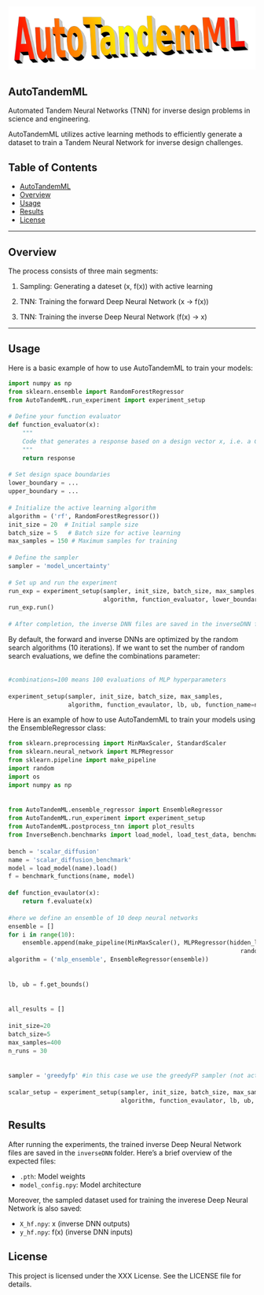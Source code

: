 <div align="center">

![Logo](https://github.com/lukagrbcic/AutoTandemML/blob/main/autotandemml.png?raw=true)

</div>

## AutoTandemML
Automated Tandem Neural Networks (TNN) for inverse design problems in science and engineering.

AutoTandemML utilizes active learning methods to efficiently generate a dataset to train a Tandem Neural Network for inverse design challenges. 

## Table of Contents
- [AutoTandemML](#autotandemml)
- [Overview](#overview)
- [Usage](#usage)
- [Results](#results)
- [License](#license)

-----------------
## Overview

The process consists of three main segments:

1. Sampling: Generating a dateset (x, f(x)) with active learning

2. TNN: Training the forward Deep Neural Network (x -> f(x)) 

3. TNN: Training the inverse Deep Neural Network (f(x) -> x)

-----------------

## Usage
Here is a basic example of how to use AutoTandemML to train your models:

```python
import numpy as np
from sklearn.ensemble import RandomForestRegressor
from AutoTandemML.run_experiment import experiment_setup

# Define your function evaluator
def function_evaluator(x):
    """
    Code that generates a response based on a design vector x, i.e. a CFD simulation of a flow around an airfoil (response), based on the geometry of the airfoil (x)
    """
    return response

# Set design space boundaries
lower_boundary = ...
upper_boundary = ...

# Initialize the active learning algorithm
algorithm = ('rf', RandomForestRegressor())
init_size = 20  # Initial sample size
batch_size = 5   # Batch size for active learning
max_samples = 150 # Maximum samples for training

# Define the sampler
sampler = 'model_uncertainty'

# Set up and run the experiment
run_exp = experiment_setup(sampler, init_size, batch_size, max_samples, 
                           algorithm, function_evaluator, lower_boundary, upper_boundary)
run_exp.run()

# After completion, the inverse DNN files are saved in the inverseDNN folder.


```

By default, the forward and inverse DNNs are optimized by the random search algorithms (10 iterations).
If we want to set the number of random search evaluations, we define the combinations parameter:

```python

#combinations=100 means 100 evaluations of MLP hyperparameters

experiment_setup(sampler, init_size, batch_size, max_samples, 
                 algorithm, function_evaulator, lb, ub, function_name=name, combinations=100).run()
```

Here is an example of how to use AutoTandemML to train your models using the EnsembleRegressor class:

```python
from sklearn.preprocessing import MinMaxScaler, StandardScaler
from sklearn.neural_network import MLPRegressor
from sklearn.pipeline import make_pipeline
import random
import os
import numpy as np


from AutoTandemML.ensemble_regressor import EnsembleRegressor
from AutoTandemML.run_experiment import experiment_setup
from AutoTandemML.postprocess_tnn import plot_results
from InverseBench.benchmarks import load_model, load_test_data, benchmark_functions

bench = 'scalar_diffusion' 
name = 'scalar_diffusion_benchmark'
model = load_model(name).load()
f = benchmark_functions(name, model)

def function_evaulator(x):
    return f.evaluate(x)

#here we define an ensemble of 10 deep neural networks
ensemble = []
for i in range(10):
    ensemble.append(make_pipeline(MinMaxScaler(), MLPRegressor(hidden_layer_sizes=(100, 200, 100), 
                                                                  random_state=random.randint(10, 250))))
algorithm = ('mlp_ensemble', EnsembleRegressor(ensemble))      


lb, ub = f.get_bounds()


all_results = []

init_size=20
batch_size=5
max_samples=400
n_runs = 30


sampler = 'greedyfp' #in this case we use the greedyFP sampler (not active learning)

scalar_setup = experiment_setup(sampler, init_size, batch_size, max_samples, 
                                algorithm, function_evaulator, lb, ub, function_name=name).run()


```

## Results
After running the experiments, the trained inverse Deep Neural Network files are saved in the `inverseDNN` folder. Here’s a brief overview of the expected files:
- `.pth`: Model weights
- `model_config.npy`: Model architecture

Moreover, the sampled dataset used for training the inverese Deep Neural Network is also saved:
- `X_hf.npy`: x (inverse DNN outputs)
- `y_hf.npy`: f(x) (inverse DNN inputs)


## License
This project is licensed under the XXX License. See the LICENSE file for details.
